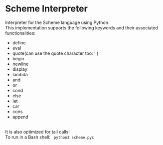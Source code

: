 # Scheme Interpreter
Interpreter for the Scheme language using Python. </br>
This implementation supports the following keywords and their associated functionalities: </br>
- define 
- eval
- quote(can use the quote character too: ' )
- begin
- newline
- display
- lambda
- and
- or
- cond
- else
- let
- car
- cons
- append
</br>
It is also optimized for tail calls! </br>
To run in a Bash shell: <code> python3 scheme.pyc </code>

